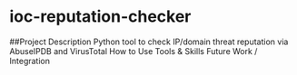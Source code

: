 # ioc-reputation-checker
##Project Description
Python tool to check IP/domain threat reputation via AbuseIPDB and VirusTotal
How to Use
Tools & Skills
Future Work / Integration
